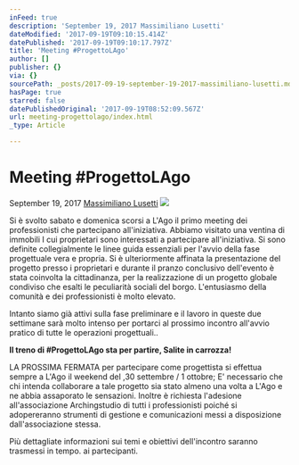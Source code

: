 ```yaml
---
inFeed: true
description: 'September 19, 2017 Massimiliano Lusetti'
dateModified: '2017-09-19T09:10:15.414Z'
datePublished: '2017-09-19T09:10:17.797Z'
title: 'Meeting #ProgettoLAgo'
author: []
publisher: {}
via: {}
sourcePath: _posts/2017-09-19-september-19-2017-massimiliano-lusetti.md
hasPage: true
starred: false
datePublishedOriginal: '2017-09-19T08:52:09.567Z'
url: meeting-progettolago/index.html
_type: Article

---
```

# **Meeting \#ProgettoLAgo**

September 19, 2017 [Massimiliano Lusetti][0]
![](https://the-grid-user-content.s3-us-west-2.amazonaws.com/60bc466c-3d88-4f09-8dcb-01e639bd4307.gif)

Si è svolto sabato e domenica scorsi a L'Ago il primo meeting dei professionisti che partecipano all'iniziativa. Abbiamo visitato una ventina di immobili I cui proprietari sono interessati a partecipare all'iniziativa. Si sono definite collegialmente le linee guida essenziali per l'avvio della fase progettuale vera e propria. Si è ulteriormente affinata la presentazione del progetto presso i proprietari e durante il pranzo conclusivo dell'evento è stata coinvolta la cittadinanza, per la realizzazione di un progetto globale condiviso che esalti le peculiarità sociali del borgo. L'entusiasmo della comunità e dei professionisti è molto elevato.

Intanto siamo già attivi sulla fase preliminare e il lavoro in queste due settimane sarà molto intenso per portarci al prossimo incontro all'avvio pratico di tutte le operazioni progettuali..

**Il treno di \#ProgettoLAgo sta per partire, Salite in carrozza!**

LA PROSSIMA FERMATA per partecipare come progettista si effettua sempre a L'Ago il weekend del ,30 settembre / 1 ottobre; E' necessario che chi intenda collaborare a tale progetto sia stato almeno una volta a L'Ago e ne abbia assaporato le sensazioni. Inoltre è richiesta l'adesione all'associazione Archingstudio di tutti i professionisti poiché si adopereranno strumenti di gestione e comunicazioni messi a disposizione dall'associazione stessa.

Più dettagliate informazioni sui temi e obiettivi dell'incontro saranno trasmessi in tempo. ai partecipanti.

[0]: https://www.archingstudio.org/single-post/2017/09/19/Meeting-ProgettoLAgo